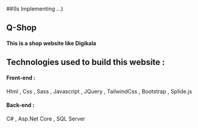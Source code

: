 ##(Is Implementing ...)

## Q-Shop

#### This is a shop website like Digikala

## Technologies used to build this website :

#### Front-end :
Html , Css , Sass , Javascript , JQuery , TailwindCss , Bootstrap , Splide.js 

#### Back-end :
C# , Asp.Net Core , SQL Server

